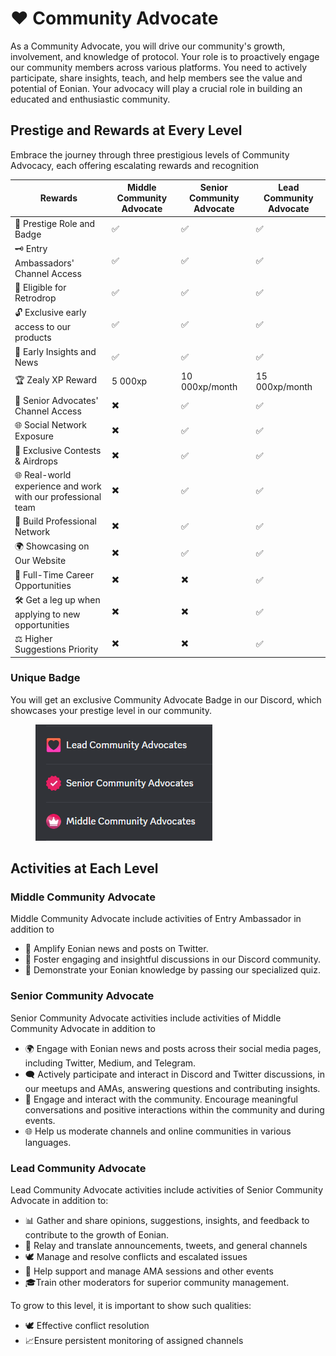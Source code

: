 # ❤ Community Advocate

As a Community Advocate, you will drive our community's growth, involvement, and knowledge of protocol. Your role is to proactively engage our community members across various platforms. You need to actively participate, share insights, teach, and help members see the value and potential of Eonian. Your advocacy will play a crucial role in building an educated and enthusiastic community.

## **Prestige and Rewards at Every Level**

Embrace the journey through three prestigious levels of Community Advocacy, each offering escalating rewards and recognition

| Rewards                                                      | Middle Community Advocate | Senior Community Advocate | Lead Community Advocate |
| ------------------------------------------------------------ | ------------------------- | ------------------------- | ----------------------- |
| 💎 Prestige Role and Badge                                   | ✅                         | ✅                         | ✅                       |
| 🗝️ Entry Ambassadors' Channel Access                        | ✅                         | ✅                         | ✅                       |
| 🚀 Eligible for Retrodrop                                    | ✅                         | ✅                         | ✅                       |
| 🔓 Exclusive early access to our products                    | ✅                         | ✅                         | ✅                       |
| 📰 Early Insights and News                                   | ✅                         | ✅                         | ✅                       |
| 🏆 Zealy XP Reward                                           | 5 000xp                   | 10 000xp/month            | 15 000xp/month          |
| 📢 Senior Advocates' Channel Access                          | ✖️                        | ✅                         | ✅                       |
| 🌐 Social Network Exposure                                   | ✖️                        | ✅                         | ✅                       |
| 🎁 Exclusive Contests & Airdrops                             | ✖️                        | ✅                         | ✅                       |
| 🌐 Real-world experience and work with our professional team | ✖️                        | ✅                         | ✅                       |
| 🤝 Build Professional Network                                | ✖️                        | ✅                         | ✅                       |
| 🌍 Showcasing on Our Website                                 | ✖️                        | ✅                         | ✅                       |
| 💼 Full-Time Career Opportunities                            | ✖️                        | ✖️                        | ✅                       |
| 🛠️ Get a leg up when applying to new opportunities          | ✖️                        | ✖️                        | ✅                       |
| ⚖️ Higher Suggestions Priority                               | ✖️                        | ✖️                        | ✅                       |

### **Unique Badge**

You will get an exclusive Community Advocate Badge in our Discord, which showcases your prestige level in our community.

<figure><img src="../../.gitbook/assets/RolesAdvoccate.PNG.png" alt=""><figcaption></figcaption></figure>

## **Activities at Each Level**

### **Middle Community Advocate**

Middle Community Advocate include activities of Entry Ambassador in addition to

* 📢 Amplify Eonian news and posts on Twitter.
* 💬 Foster engaging and insightful discussions in our Discord community.
* 🧠 Demonstrate your Eonian knowledge by passing our specialized quiz.

### **Senior Community Advocate**

Senior Community Advocate activities include activities of Middle Community Advocate in addition to

* 🌍 Engage with Eonian news and posts across their social media pages, including Twitter, Medium, and Telegram.
* 🗨️ Actively participate and interact in Discord and Twitter discussions, in our meetups and AMAs, answering questions and contributing insights.
* 🌟 Engage and interact with the community. Encourage meaningful conversations and positive interactions within the community and during events.
* 🌐 Help us moderate channels and online communities in various languages.

### **Lead Community Advocate**

Lead Community Advocate activities include activities of Senior Community Advocate in addition to:

* 📊 Gather and share opinions, suggestions, insights, and feedback to contribute to the growth of Eonian.
* 📣 Relay and translate announcements, tweets, and general channels
* 🕊️ Manage and resolve conflicts and escalated issues
* 📆 Help support and manage AMA sessions and other events
* 🎓Train other moderators for superior community management.

To grow to this level, it is important to show such qualities:

* 🕊️ Effective conflict resolution
* 📈Ensure persistent monitoring of assigned channels
